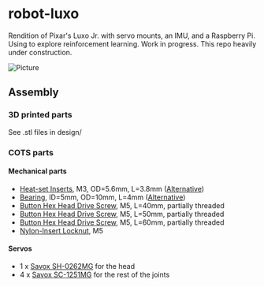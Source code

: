 # robot-luxo

Rendition of Pixar's Luxo Jr. with servo mounts, an IMU, and a Raspberry Pi. Using to explore reinforcement learning. Work in progress. This repo heavily under construction.

![Picture](https://raw.githubusercontent.com/dheera/robot-luxo/master/picture.jpg "Picture")

## Assembly

### 3D printed parts

See .stl files in design/

### COTS parts

#### Mechanical parts

* [Heat-set Inserts](https://www.mcmaster.com/94180a331), M3, OD=5.6mm, L=3.8mm ([Alternative](https://www.amazon.com/gp/product/B077CJV3Z9/))
* [Bearing](https://www.mcmaster.com/7804k106), ID=5mm, OD=10mm, L=4mm ([Alternative](https://www.amazon.com/gp/product/B00UW7SFU8/))
* [Button Hex Head Drive Screw](https://www.mcmaster.com/92095A222), M5, L=40mm, partially threaded
* [Button Hex Head Drive Screw](https://www.mcmaster.com/92095A228), M5, L=50mm, partially threaded
* [Button Hex Head Drive Screw](https://www.mcmaster.com/92095a225), M5, L=60mm, partially threaded
* [Nylon-Insert Locknut](https://www.mcmaster.com/90576a104), M5

#### Servos

* 1 x [Savox SH-0262MG](https://www.amazon.com/gp/product/B004IZSI9S/) for the head
* 4 x [Savox SC-1251MG](https://www.amazon.com/gp/product/B004K3FAJE/) for the rest of the joints

